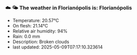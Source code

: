 ### ☁️ 🌤️  The weather in Florianópolis is: Florianópolis

- Temperature: 20.57°C
- On flesh: 21.14°C
- Relative air humidity: 94%
- Rain: 0.0 mm
- Description: Broken clouds
- last updated: 2025-05-09T07:17:10.323614
